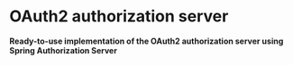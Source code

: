 # OAuth2 authorization server

**Ready-to-use implementation of the OAuth2 authorization server using Spring Authorization Server**
